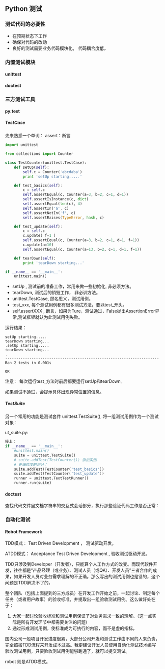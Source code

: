 ## Python 测试

### 测试代码的必要性

* 在预期状态下工作
* 确保对代码的改动
* 良好的测试需要业务代码模块化， 代码耦合度低。





### 内置测试模块

#### unittest



#### doctest



### 三方测试工具

#### py.test

##### TestCase

先来熟悉一个单词： assert：断言

```python
import unittest

from collections import Counter

class TestCounter(unittest.TestCase):
    def setUp(self):
        self.c = Counter('abcdaba')
        print 'setUp starting.....'

    def test_basics(self):
        c = self.c
        self.assertEqual(c, Counter(a=3, b=2, c=1, d=1))
        self.assertIsInstance(c, dict)
        self.assertEqual(len(c), 4)
        self.assertIn('a', c)
        self.assertNotIn('f', c)
        self.assertRaises(TypeError, hash, c)

    def test_update(self):
        c = self.c
        c.update( f=1 )
        self.assertEqual(c, Counter(a=3, b=2, c=1, d=1, f=1))
        c.update(a=10)
        self.assertEqual(c, Counter(a=13, b=2, c=1, d=1, f=1))

    def tearDown(self):
        print 'tearDown starting...'

if __name__ == '__main__':
    unittest.main()
```



* setUp , 测试前的准备工作，常用来做一些初始化, 非必须方法。
* tearDown,  测试后的销毁工作， 非必训方法。
* unittest.TestCase, 顾名思义，测试用例。
* test_xxx,  每个测试用例都有很多测试方法，要以test_开头。
* self.assertXXX ,  断言，如果为Ture，测试通过，False抛出AssertionError异常,测试框架就认为此测试用例失败。

运行结果：

```
setUp starting.....
tearDown starting...
.setUp starting.....
tearDown starting...
.
----------------------------------------------------------------------
Ran 2 tests in 0.001s

OK
```



注意： 每次运行test_方法时前后都要运行setUp和tearDown,

如果测试不通过，会提示具体出现异常位置的信息。



##### TestSuite

另一个常用的功能是测试套件 unittest.TestSuite(),  将一组测试用例作为一个测试对象：

ut_suite.py:

```python
接上：
if __name__ == '__main__':
    #unittest.main()
    suite = unittest.TestSuite()
    # suite.addTest(TestCounter()) 添加实例
    # 更细粒度的划分：
    suite.addTest(TestCounter('test_basics'))
    suite.addTest(TestCounter('test_update'))
    runner = unittest.TextTestRunner()
    runner.run(suite)
```






#### doctest

查找代码文件里文档字符串的交互式会话部分，执行那些验证代码工作是否正常：





### 自动化测试

#### Robot Framework

TDD模式： Test  Driven Development ， 测试驱动开发。

ATDD模式： Acceptance Test Driven Development ,  验收测试驱动开发。



TDD只涉及到Developer（开发者），只能算个人工作方式的改变。而现代软件开发，往往都是“产品经理（或业务）、测试人员（或QA）、开发人员”三者合作的成果，如果开发人员对业务需求理解的不正确，那么写出的测试用例也是错的，这个问题是TDD解决不了的。



整个团队（包括上面提到的三方成员）在开发工作开始之前，一起讨论、制定每个任务（或者用户故事）的验收标准，并提取出一组验收测试用例。这么做好处在于：

1. 大家一起讨论验收标准和测试用例保证了对业务需求一致的理解。（这一点实际是所有开发环节中都需要关注的问题）
2. 通过形成测试用例，使标准成为可执行的内容，而不是虚的指标。

国内公司一般项目开发进度很紧，大部分公司开发和测试工作由不同的人来负责，完全照搬TDD流程来开发成本过高。我更建议开发人员使用自动化测试技术编写验收测试用例，只要验收测试用例能够跑通了，就可以提交测试。



robot 则是ATDD模式。